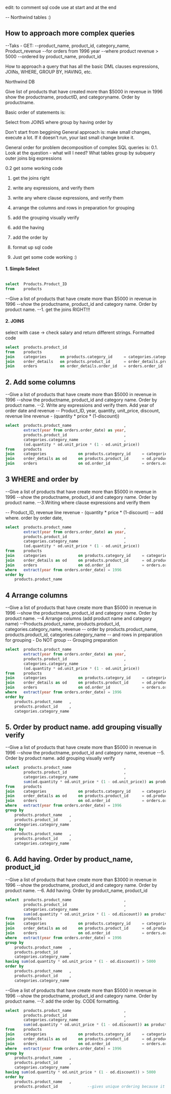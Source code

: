 ﻿edit: to comment sql code use at start and at the end 

-- Northwind tables :)
## How to approach more complex queries

--Taks - GET:
--product_name, product_id, category_name, Product_revenue
--for orders from 1996 year
--where product revenue > 5000
--ordered by product_name, product_id

How to approach a query that has all the basic DML clauses
expressions, JOINs, WHERE, GROUP BY, HAVING, etc.

Northwind DB

Give list of products that have created more than $5000 in revenue in 1996
show the productname, productID, and categoryname. Order by productname.

Basic order of statements is:

Select
from
JOINS
where
group by
having
order by

Don't start from beggining
General approach is: make small changes, execute a lot. If it doesn't run, your last small change broke it.

General order for problem decomposition of complex SQL queries is:
0.1. Look at the question - what will I need?
What tables
group by
subquery
outer joins
big expressions

0.2 get some working code
1. get the joins right
3. write any expressions, and verify them
4. write any where clause expressions, and verify them
5. arrange the columns and rows in preparation for grouping
5. add the grouping visually verify
6. add the having
7. add the order by
8. format up sql code


0. Just get some code working :) 

#### 1. Simple Select
```sql

select 	Products.Product_ID
from 	products
```

--Give a list of products that have create more than $5000 in revenue in 1996
--show the productname, product_id and category name. Order by product name.
--1. get the joins RIGHT!!!

#### 2. JOINS
select with case -> check salary and return different strings. Formatted code 
```sql
select  products.product_id
from 	products
join 	categories 		on products.category_id 	= categories.category_id
join 	order_details 	on products.product_id 		= order_details.product_id
join 	orders 			on order_details.order_id 	= orders.order_id
```
## 2.  Add some columns
--Give a list of products that have create more than $5000 in revenue in 1996
--show the productname, product_id and category name. Order by product name.
--2. Write any expressions and verify them. Add year of order date and revenue
-- Product_ID, year, quantity, unit_price, discount, revenue line revenue - (quantity * price * (1-discount))

```sql
select  products.product_name						,
		extract(year from orders.order_date) as year,
		products.product_id							,
		categories.category_name					,
		(od.quantity * od.unit_price * (1 - od.unit_price))
from 	products
join 	categories              on products.category_id 	= categories.category_id
join 	order_details as od     on products.product_id 		= od.product_id
join 	orders                  on od.order_id 				= orders.order_id
```

##  3 WHERE and order by  
--Give a list of products that have create more than $5000 in revenue in 1996
--show the productname, product_id and category name. Order by product name.
--3.Writing where clause expressions and verify them 

-- Product_ID, revenue line revenue - (quantity * price * (1-discount)
-- add where. order by order date, 

```sql
select  products.product_name						,
		extract(year from orders.order_date) as year,
		products.product_id							,
		categories.category_name					,
		(od.quantity * od.unit_price * (1 - od.unit_price))
from 	products
join 	categories 				on products.category_id 	= categories.category_id
join 	order_details as od 	on products.product_id 		= od.product_id
join 	orders 					on od.order_id 				= orders.order_id
where 	extract(year from orders.order_date) = 1996
order by 
	products.product_name
```

## 4 Arrange columns
--Give a list of products that have create more than $5000 in revenue in 1996
--show the productname, product_id and category name. Order by product name.
--4 Arrange columns (add product name and category name) 
--Products.product_name, products.product_id,  categories.category_name, revenue
-- order by products.product_name, products.product_id, categories.category_name
-- and rows in preparation for grouping - Do NOT group
-- Grouping preparation

```sql
select  products.product_name						,
		extract(year from orders.order_date) as year,
		products.product_id							,
		categories.category_name					,
		(od.quantity * od.unit_price * (1 - od.unit_price))
from 	products
join 	categories 				on products.category_id 	= categories.category_id
join 	order_details as od 	on products.product_id 		= od.product_id
join 	orders 					on od.order_id 				= orders.order_id
where 	extract(year from orders.order_date) = 1996
order by 
	products.product_name	,
	products.product_id		,
	categories.category_name
```

## 5. Order by product name. add grouping visually verify
--Give a list of products that have create more than $5000 in revenue in 1996
--show the productname, product_id and category name, revenue 
--5. Order by product name. add grouping visually verify

```sql
select  products.product_name						,
		products.product_id							,
		categories.category_name					,
		sum(od.quantity * od.unit_price * (1 - od.unit_price)) as product_revenue
from 	products
join 	categories 				on products.category_id 	= categories.category_id
join 	order_details as od 	on products.product_id 		= od.product_id
join 	orders 					on od.order_id 				= orders.order_id
where 	extract(year from orders.order_date) = 1996
group by 
	products.product_name	,
	products.product_id		,
	categories.category_name
order by 
	products.product_name	,
	products.product_id		,
	categories.category_name
```

## 6. Add having. Order by product_name, product_id
--Give a list of products that have create more than $3000 in revenue in 1996
--show the productname, product_id and category name. Order by product name.
--6. Add having. Order by product_name, product_id

```sql
select  products.product_name						,
		products.product_id							,
		categories.category_name					,
		sum(od.quantity * od.unit_price * (1 - od.discount)) as product_revenue
from 	products
join 	categories 				on products.category_id 	= categories.category_id
join 	order_details as od 	on products.product_id 		= od.product_id
join 	orders 					on od.order_id 				= orders.order_id
where 	extract(year from orders.order_date) = 1996
group by 
	products.product_name	,
	products.product_id		,
	categories.category_name
having sum(od.quantity * od.unit_price * (1 - od.discount)) > 5000
order by 
	products.product_name	,
	products.product_id		,
	categories.category_name
```

--Give a list of products that have create more than $5000 in revenue in 1996
--show the productname, product_id and category name. Order by product name.
--7. add the order by. CODE formatting.

```sql
select  products.product_name						,
		products.product_id							,
		categories.category_name					,
		sum(od.quantity * od.unit_price * (1 - od.discount)) as product_revenue
from 	products
join 	categories 				on products.category_id 	= categories.category_id
join 	order_details as od 	on products.product_id 		= od.product_id
join 	orders 					on od.order_id 				= orders.order_id
where 	extract(year from orders.order_date) = 1996
group by 
	products.product_name	,
	products.product_id		,
	categories.category_name
having sum(od.quantity * od.unit_price * (1 - od.discount)) > 5000
order by 
	products.product_name	,
	products.product_id				--gives unique ordering because it's PK
```